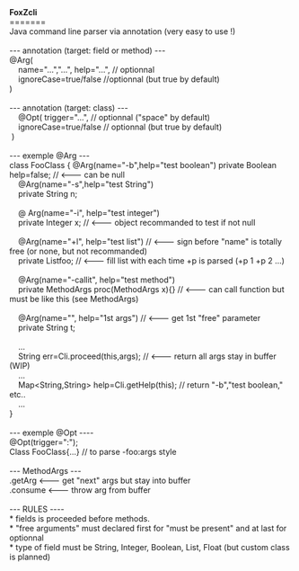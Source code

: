 <html>
  <body><b>FoxZcli</b><br>
    =======<br>
    Java command line parser via annotation (very easy to use !)<br>
    <br>
    --- annotation (target: field or method) ---<br>
    @Arg(<br>
    &nbsp;&nbsp;&nbsp; name="...","...", help="...", // optionnal
    <br>
    &nbsp;&nbsp;&nbsp; ignoreCase=true/false //optionnal (but true by default)<br>
    ) <br>
    <br>
    --- annotation (target: class) --- <br>
    &nbsp;&nbsp;&nbsp; @Opt( trigger="...", // optionnal ("space" by default) <br>
    &nbsp;&nbsp;&nbsp; ignoreCase=true/false // optionnal (but true by default)<br>
    &nbsp;)<br>
    <br>
    --- exemple @Arg ---<br>
    class FooClass { @Arg(name="-b",help="test boolean") private Boolean
    help=false; // &lt;--- can be null<br>
    &nbsp;&nbsp;&nbsp; @Arg(name="-s",help="test String") <br>
    &nbsp;&nbsp;&nbsp; private String n; <br>
    &nbsp;&nbsp;&nbsp; <br>
    &nbsp;&nbsp;&nbsp; @ Arg(name="-i", help="test integer")<br>
    &nbsp;&nbsp;&nbsp; private Integer x; // &lt;--- object recommanded to test
    if not null<br>
    <br>
    &nbsp;&nbsp;&nbsp; @Arg(name="+l", help="test list") // &lt;--- sign before
    "name" is totally free (or none, but not recommanded)<br>
    &nbsp;&nbsp;&nbsp; private List<string>foo; // &lt;--- fill list with each
      time +p is parsed (+p 1 +p 2 ...)<br>
      <br>
      &nbsp;&nbsp;&nbsp; @Arg(name="-callit", help="test method") <br>
      &nbsp;&nbsp;&nbsp; private MethodArgs proc(MethodArgs x){} // &lt;--- can
      call function but must be like this (see MethodArgs)<br>
      <br>
      &nbsp;&nbsp;&nbsp; @Arg(name="", help="1st args") // &lt;--- get 1st
      "free" parameter<br>
      &nbsp;&nbsp;&nbsp; private String t;<br>
      <br>
      &nbsp;&nbsp;&nbsp; ...<br>
      &nbsp;&nbsp;&nbsp; String err=Cli.proceed(this,args); // &lt;--- return
      all args stay in buffer (WIP)<br>
      &nbsp;&nbsp;&nbsp; ...</string>&nbsp;&nbsp;&nbsp; <br>
    &nbsp;&nbsp;&nbsp; <string>Map&lt;String,String&gt;
      help=Cli.getHelp(this); // return "-b","test boolean,"
      etc..&nbsp;&nbsp;&nbsp; <br>
      &nbsp;&nbsp;&nbsp; ...<br>
      }<br>
      <string, string=""><br>
        --- exemple @Opt ----<br>
        @Opt(trigger=":");<br>
        Class FooClass{...} // to parse -foo:args style<br>
        <br>
        --- MethodArgs ---<br>
        .getArg &lt;--- get "next" args but stay into buffer <br>
        .consume &lt;--- throw arg from buffer<br>
        <br>
        --- RULES ----<br>
        * fields is proceeded before methods.<br>
        * "free arguments" must declared first for "must be present" and at last
        for optionnal<br>
        * type of field must be String, Integer, Boolean, List, Float (but
        custom class is planned) </string,></string>
  </body>
</html>

